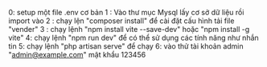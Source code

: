 <!-- cách cài đặt -->
0: setup một file .env cơ bản
1 : Vào thư mục Mysql lấy cơ sở dữ liệu rồi import vào
2 : chạy lện "composer install" để cài đặt cấu hình tải file "vender"
3 : chạy lệnh "npm install vite --save-dev" hoặc "npm install -g vite"
4: chạy lệnh "npm run dev" để có thể sử dụng các tính năng như nhắn tin
5: chạy lệnh "php artisan serve" để chạy
6: vào thử tài khoản admin "admin@example.com" mật khẩu 123456

